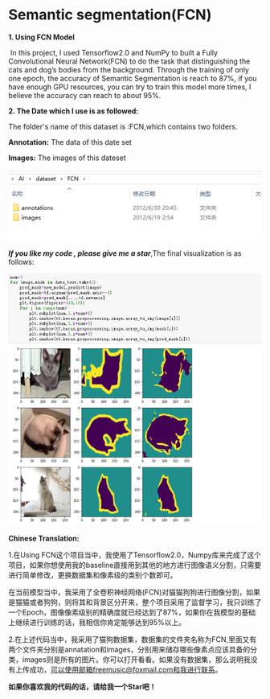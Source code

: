 # Semantic segmentation(FCN)

**1. Using FCN Model**

​	In this project, I used Tensorflow2.0 and NumPy to built a Fully Convolutional Neural Network(FCN) to do the task that distinguishing the cats and dog’s bodies from the background. Through the training of only one epoch, the accuracy of Semantic Segmentation is reach to 87%, if you have enough GPU resources, you can try to train this model more times, I believe the accuracy can  reach to  about 95%.

**2. The Date which I use is as followed:**

The folder's name of this dataset is :FCN,which contains two folders.

**Annotation:** The data of this date set

**Images:** The images of this dateset 

![微信截图_20200920143559](https://github.com/Geeksongs/Computer_vision/blob/master/Semantic%20segmentation/FCN/456.png)

***If you like my code , please give me a star***,The final visualization is as follows:

![123](https://github.com/Geeksongs/Computer_vision/blob/master/Semantic%20segmentation/FCN/123.png)



**Chinese Translation:**

1.在Using FCN这个项目当中，我使用了Tensorflow2.0，Numpy库来完成了这个项目，如果你想使用我的baseline直接用到其他的地方进行图像语义分割，只需要进行简单修改，更换数据集和像素级的类别个数即可。

在当前模型当中，我采用了全卷积神经网络(FCN)对猫猫狗狗进行图像分割，如果是猫猫或者狗狗，则将其和背景区分开来，整个项目采用了监督学习，我只训练了一个Epoch，图像像素级别的精确度就已经达到了87%，如果你在我模型的基础上继续进行训练的话，我相信你肯定能够达到95%以上。



2.在上述代码当中，我采用了猫狗数据集，数据集的文件夹名称为FCN,里面又有两个文件夹分别是annatation和images，分别用来储存哪些像素点应该具备的分类，images则是所有的图片。你可以打开看看。如果没有数据集，那么说明我没有上传成功，可以使用邮箱freemusic@foxmail.com和我进行联系。



**如果你喜欢我的代码的话，请给我一个Star吧！**
